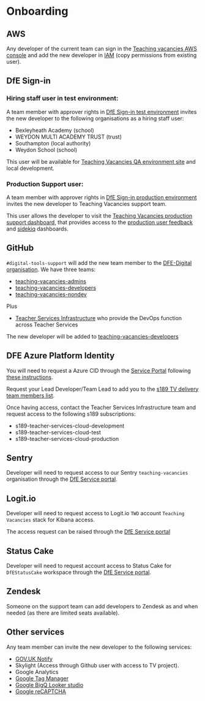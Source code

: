 # Onboarding

## AWS

Any developer of the current team can sign in the [Teaching vacancies AWS console](https://teaching-vacancies.signin.aws.amazon.com/console) and add the new developer in [IAM](https://console.aws.amazon.com/iam/home?region=eu-west-2#/users) (copy permissions from existing user).

## DfE Sign-in

### Hiring staff user in test environment:

A team member with approver rights in [DfE Sign-in test environment](https://test-interactions.signin.education.gov.uk) invites the new developer to the following organisations as a hiring staff user:

* Bexleyheath Academy (school)
* WEYDON MULTI ACADEMY TRUST (trust)
* Southampton (local authority)
* Weydon School (school)

This user will be available for [Teaching Vacancies QA environment site](https://qa.teaching-vacancies.service.gov.uk/) and local development.

### Production Support user:
A team member with approver rights in [DfE Sign-in production environment](https://services.signin.education.gov.uk/) invites the new developer to Teaching Vacancies support team.

This user allows the developer to visit the [Teaching Vacancies production support dashboard](https://teaching-vacancies.service.gov.uk/support-users), that provides access to the [production user feedback](https://teaching-vacancies.service.gov.uk/support-users/feedback/general) and [sidekiq](https://teaching-vacancies.service.gov.uk/sidekiq) dashboards.
## GitHub

`#digital-tools-support` will add the new team member to the [DFE-Digital organisation](https://github.com/orgs/DFE-Digital/teams). We have three teams:
* [teaching-vacancies-admins](https://github.com/orgs/DFE-Digital/teams/teaching-vacancies-admins)
* [teaching-vacancies-developers](https://github.com/orgs/DFE-Digital/teams/teaching-vacancies-developers)
* [teaching-vacancies-nondev](https://github.com/orgs/DFE-Digital/teams/teaching-vacancies-nondev)

Plus
* [Teacher Services Infrastructure](https://github.com/orgs/DFE-Digital/teams/teacher-services-infrastructure) who provide the DevOps function across Teacher Services

The new developer will be added to [teaching-vacancies-developers](https://github.com/orgs/DFE-Digital/teams/teaching-vacancies-developers)

## DFE Azure Platform Identity

You will need to request a Azure CID through the [Service Portal](https://dfe.service-now.com.mcas.ms/serviceportal?id=sc_cat_item&sys_id=51b0b9c5db1ff7809402e1aa4b96197d&referrer=recent_items) following [these instructions](https://technical-guidance.education.gov.uk/infrastructure/hosting/azure-cip/#onboarding-users).

Request your Lead Developer/Team Lead to add you to the [s189 TV delivery team members list](https://portal.azure.com/#view/Microsoft_AAD_IAM/GroupDetailsMenuBlade/~/Members/groupId/30d11bf0-ab94-477a-bef4-82793788a7b7/menuId/).

Once having access, contact the Teacher Services Infrastructure team and request access to the following s189 subscriptions:

* s189-teacher-services-cloud-development
* s189-teacher-services-cloud-test
* s189-teacher-services-cloud-production

## Sentry

Developer will need to request access to our Sentry `teaching-vacancies` organisation through the [DfE Service portal](https://dfe.service-now.com.mcas.ms/serviceportal/).
## Logit.io
Developer will need to request access to Logit.io `TWD` account `Teaching Vacancies` stack for Kibana access.

The access request can be raised through the [DfE Service portal](https://dfe.service-now.com.mcas.ms/serviceportal/)

## Status Cake
Developer will need to request account access to Status Cake for `DfEStatusCake` workspace through the [DfE Service portal](https://dfe.service-now.com.mcas.ms/serviceportal/).
## Zendesk

Someone on the support team can add developers to Zendesk as and when needed (as there are limited seats available).

## Other services

Any team member can invite the new developer to the following services:

* [GOV.UK Notify](https://www.notifications.service.gov.uk/services/786d369d-11d1-4c7e-9a11-ef06aab2978b)
* Skylight (Access through Github user with access to TV project).
* Google Analytics
* [Google Tag Manager](https://tagmanager.google.com/?authuser=2#/container/accounts/4702787029/containers/12903245/workspaces/103)
* [Google BigQ Looker studio](https://lookerstudio.google.com/u/2/reporting/1X_lrbWUn7Nw5LZnRWynJKtalYg6-L4Oi)
* [Google reCAPTCHA](https://www.google.com/u/2/recaptcha/admin/site/674609893)
